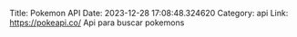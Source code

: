 Title: Pokemon API
Date: 2023-12-28 17:08:48.324620
Category: api
Link: https://pokeapi.co/
Api para buscar pokemons
